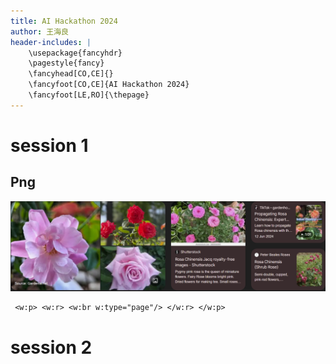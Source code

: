 ```yaml
---
title: AI Hackathon 2024
author: 王海良
header-includes: |
    \usepackage{fancyhdr}
    \pagestyle{fancy}
    \fancyhead[CO,CE]{}
    \fancyfoot[CO,CE]{AI Hackathon 2024}
    \fancyfoot[LE,RO]{\thepage}
---
```


# session 1

## Png

![](../assets/media/screenshot_20250622092136.png)

```{=openxml}
 <w:p> <w:r> <w:br w:type="page"/> </w:r> </w:p>
 ```
# session 2
